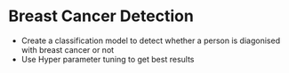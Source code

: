 # Breast Cancer Detection

* Create a classification model to detect whether a person is diagonised with breast cancer or not
* Use Hyper parameter tuning  to get best results

